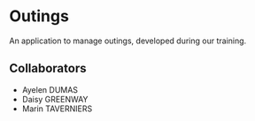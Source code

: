 # Outings

An application to manage outings, developed during our training.

## Collaborators

- Ayelen DUMAS
- Daisy GREENWAY
- Marin TAVERNIERS
